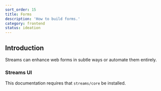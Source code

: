 ```yaml
---
sort_order: 15
title: Forms
description: 'How to build forms.'
category: frontend
status: ideation
---
```


## Introduction

Streams can enhance web forms in subtle ways or automate them entirely. 

### Streams UI

This documentation requires that `streams/core` be installed.
